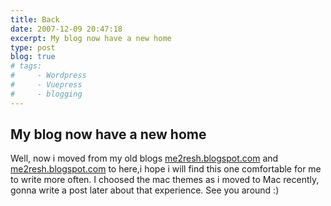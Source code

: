 ```yaml
---
title: Back
date: 2007-12-09 20:47:18
excerpt: My blog now have a new home
type: post
blog: true
# tags:
#     - Wordpress
#     - Vuepress
#     - blogging
---
```


## My blog now have a new home

Well, now i moved from my old blogs [me2resh.blogspot.com](http://me2resh.blogspot.com) and [me2resh.blogspot.com](http://me2resh.blogspot.com) to here,i hope i will find this one comfortable for me to write more often. 
I choosed the mac themes as i moved to Mac recently, gonna write a post later about that experience.
See you around :)
